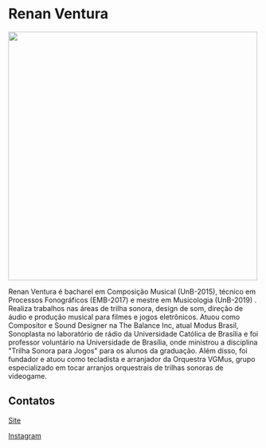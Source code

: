 # Renan Ventura

<img src="./assets/RenanVentura.jpg" height = "500px">

Renan Ventura é bacharel em Composição Musical (UnB-2015), técnico em Processos Fonográficos (EMB-2017) e mestre em Musicologia (UnB-2019) . Realiza trabalhos nas áreas de trilha sonora, design de som, direção de áudio e produção musical para filmes e jogos eletrônicos. Atuou como Compositor e Sound Designer na The Balance Inc, atual Modus Brasil, Sonoplasta no laboratório de rádio da Universidade Católica de Brasília e foi professor voluntário na Universidade de Brasília, onde ministrou a disciplina "Trilha Sonora para Jogos" para os alunos da graduação. Além disso, foi fundador e atuou como tecladista e arranjador da Orquestra VGMus, grupo especializado em tocar arranjos orquestrais de trilhas sonoras de videogame.

## Contatos

[Site](https://www.renanventura.com.br/)

[Instagram](https://www.instagram.com/rventura_mus/)